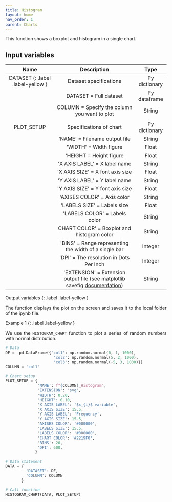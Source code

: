 ```yaml
---
title: Histogram
layout: home
nav_order: 1
parent: Charts
---
```


<p align = "justify">This function shows a boxplot and histogram in a single chart.</p>

<h2>Input variables</h2>


|  **Name**  |                                                                     **Description**                                                                    |    **Type**   |
|:----------:|:------------------------------------------------------------------------------------------------------------------------------------------------------:|:-------------:|
| DATASET  {: .label .label-yellow } | Dataset specifications                                                                                                                                 | Py dictionary |
|            | DATASET = Full dataset                                                                                                                                 | Py dataframe  |
|            | COLUMN = Specify the column you want to plot                                                                                                           | String        |
|            |                                                                                                                                                        |               |
| PLOT_SETUP | Specifications of chart                                                                                                                                | Py dictionary |
|            | 'NAME' = Filename output file                                                                                                                          | String        |
|            | 'WIDTH' = Width figure                                                                                                                                 | Float         |
|            | 'HEIGHT  = Height figure                                                                                                                               | Float         |
|            | 'X AXIS LABEL' = X label name                                                                                                                          | String        |
|            | 'X AXIS SIZE' = X font axis size                                                                                                                       | Float         |
|            | 'Y AXIS LABEL' = Y label name                                                                                                                          | String        |
|            | 'Y AXIS SIZE' = Y font axis size                                                                                                                       | Float         |
|            | 'AXISES COLOR' = Axis color                                                                                                                            | String        |
|            | 'LABELS SIZE' = Labels size                                                                                                                            | Float         |
|            | 'LABELS COLOR' = Labels color                                                                                                                          | String        |
|            | CHART COLOR' = Boxplot and histogram color                                                                                                             | String        |
|            | 'BINS' = Range representing the width of a single bar                                                                                                  | Integer       |
|            | 'DPI' = The resolution in Dots Per Inch                                                                                                                | Integer       |
|            | 'EXTENSION' = Extension output file (see matplotlib savefig [documentation](https://matplotlib.org/stable/api/_as_gen/matplotlib.pyplot.savefig.html)) | String        |

Output variables
{: .label .label-yellow }

<p align = "justify">The function displays the plot on the screen and saves it to the local folder of the ipynb file.</p>

Example 1
{: .label .label-yellow }

<p align = "justify">We use the <code>HISTOGRAM_CHART</code> function to plot a series of random numbers with normal distribution.</p>

```python
# Data
DF =  pd.DataFrame({'col1': np.random.normal(0, 1, 1000),
                     'col2': np.random.normal(5, 2, 1000),
                     'col3': np.random.normal(-5, 3, 1000)})
COLUMN = 'col1'

# Chart setup
PLOT_SETUP = {
              'NAME': f"{COLUMN}_Histogram",
              'EXTENSION': 'svg',
              'WIDTH': 0.20, 
              'HEIGHT': 0.10,
              'X AXIS LABEL': '$x_{i}$ variable',
              'X AXIS SIZE': 15.5,
              'Y AXIS LABEL': 'Frequency',
              'Y AXIS SIZE': 15.5,
              'AXISES COLOR': '#000000',
              'LABELS SIZE': 15.5,
              'LABELS COLOR': '#000000', 
              'CHART COLOR': '#2219F0',
              'BINS': 20,
              'DPI': 600,
             }

# Data statement 
DATA = {
         'DATASET': DF,
         'COLUMN': COLUMN        
       }  

# Call function
HISTOGRAM_CHART(DATA, PLOT_SETUP)
```
